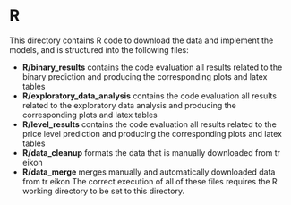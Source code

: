 # R
This directory  contains R code to download the data and implement the models, and is structured into the following files:
* **R/binary_results** contains the code evaluation all results related to the binary prediction and producing the corresponding plots and latex tables
* **R/exploratory_data_analysis** contains the code evaluation all results related to the exploratory data analysis and producing the corresponding plots and latex tables
* **R/level_results** contains the code evaluation all results related to the price level prediction and producing the corresponding plots and latex tables
* **R/data_cleanup** formats the data that is manually downloaded from tr eikon
* **R/data_merge**  merges manually and automatically downloaded data from tr eikon
The correct execution of all of these files requires the R working directory to be set to this directory.
